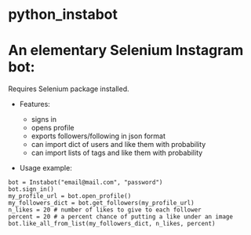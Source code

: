 # python_instabot

# An elementary Selenium Instagram bot:

Requires Selenium package installed.

* Features:
	* signs in
	* opens profile
	* exports followers/following in json format
	* can import dict of users and like them with probability
	* can import lists of tags and like them with probability

* Usage example:
```
bot = Instabot("email@mail.com", "password")
bot.sign_in()
my_profile_url = bot.open_profile()
my_followers_dict = bot.get_followers(my_profile_url)
n_likes = 20 # number of likes to give to each follower
percent = 20 # a percent chance of putting a like under an image
bot.like_all_from_list(my_followers_dict, n_likes, percent)
```